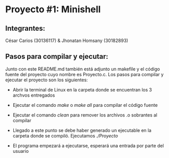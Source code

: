 # Proyecto #1: Minishell

## Integrantes: 

César Carios (30136117) & Jhonatan Homsany (30182893)

## Pasos para compilar y ejecutar:

Junto con este README.md también está adjunto un makefile y el código fuente del proyecto cuyo nombre es Proyecto.c. Los pasos para compilar y ejecutar el proyecto son los siguientes:

* Abrir la terminal de Linux en la carpeta donde se encuentran los 3 archvos entregados

* Ejecutar el comando _make_ o _make all_ para compilar el código fuente

* Ejecutar el comando _clean_ para remover los archivos .o sobrantes al compilar

* Llegado a este punto se debe haber generado un ejecutable en la carpeta donde se compiló. Ejecutamos _./Proyecto_

* El programa empezará a ejecutarse, esperará una entrada por parte del usuario